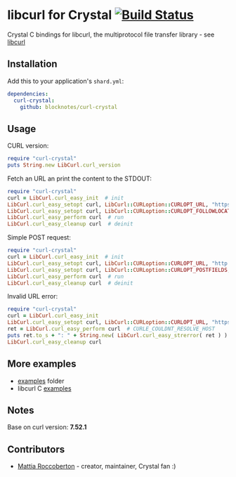 # libcurl for Crystal [![Build Status](https://travis-ci.org/blocknotes/curl-crystal.svg)](https://travis-ci.org/blocknotes/curl-crystal)

Crystal C bindings for libcurl, the multiprotocol file transfer library - see [libcurl](https://curl.haxx.se/libcurl/)

## Installation

Add this to your application's `shard.yml`:

```yaml
dependencies:
  curl-crystal:
    github: blocknotes/curl-crystal
```

## Usage

CURL version:

```ruby
require "curl-crystal"
puts String.new LibCurl.curl_version
```

Fetch an URL an print the content to the STDOUT:

```ruby
require "curl-crystal"
curl = LibCurl.curl_easy_init  # init
LibCurl.curl_easy_setopt curl, LibCurl::CURLoption::CURLOPT_URL, "https://www.google.com"  # set URL
LibCurl.curl_easy_setopt curl, LibCurl::CURLoption::CURLOPT_FOLLOWLOCATION, 1  # follow redirect
LibCurl.curl_easy_perform curl  # run
LibCurl.curl_easy_cleanup curl  # deinit
```

Simple POST request:

```ruby
require "curl-crystal"
curl = LibCurl.curl_easy_init  # init
LibCurl.curl_easy_setopt curl, LibCurl::CURLoption::CURLOPT_URL, "http://localhost"
LibCurl.curl_easy_setopt curl, LibCurl::CURLoption::CURLOPT_POSTFIELDS, "param1=Just+a+test&param2=12.345"
LibCurl.curl_easy_perform curl  # run
LibCurl.curl_easy_cleanup curl  # deinit
```

Invalid URL error:

```ruby
require "curl-crystal"
curl = LibCurl.curl_easy_init
LibCurl.curl_easy_setopt curl, LibCurl::CURLoption::CURLOPT_URL, "https://aaa.bbb.ccc.ddd"
ret = LibCurl.curl_easy_perform curl  # CURLE_COULDNT_RESOLVE_HOST
puts ret.to_s + ": " + String.new( LibCurl.curl_easy_strerror( ret ) )
LibCurl.curl_easy_cleanup curl
```

## More examples

- [examples](https://github.com/blocknotes/curl-crystal/tree/master/examples) folder
- libcurl C [examples](https://curl.haxx.se/libcurl/c/example.html)

## Notes

Base on curl version: **7.52.1**

## Contributors

- [Mattia Roccoberton](http://blocknot.es) - creator, maintainer, Crystal fan :)
